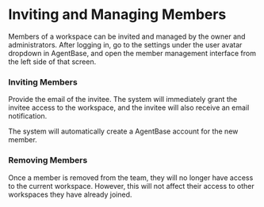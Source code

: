 # Inviting and Managing Members

Members of a workspace can be invited and managed by the owner and administrators. After logging in, go to the settings under the user avatar dropdown in AgentBase, and open the member management interface from the left side of that screen.

### Inviting Members

Provide the email of the invitee. The system will immediately grant the invitee access to the workspace, and the invitee will also receive an email notification.

The system will automatically create a AgentBase account for the new member.

### Removing Members

Once a member is removed from the team, they will no longer have access to the current workspace. However, this will not affect their access to other workspaces they have already joined.